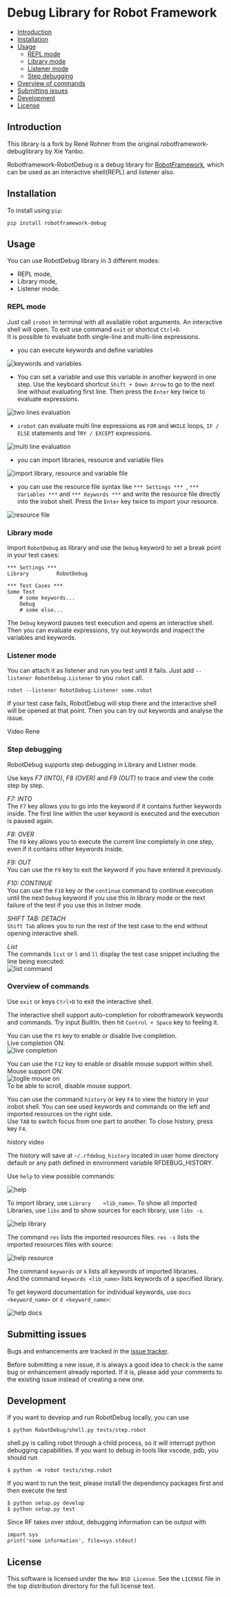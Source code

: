 # Debug Library for Robot Framework

- [Introduction](#introduction)
- [Installation](#installation)
- [Usage](#usage)
    - [REPL mode](#repl-mode)
    - [Library mode](#library-mode)
    - [Listener mode](#listener-mode)
    - [Step debugging](#step-debugging)
- [Overview of commands](#overview-of-commands)
- [Submitting issues](#submitting-issues)
- [Development](#development)
- [License](#license)

## Introduction

This library is a fork by René Rohner from the original robotframework-debuglibrary by Xie Yanbo.

Robotframework-RobotDebug is a debug library for [RobotFramework](https://robotframework.org),
which can be used as an interactive shell(REPL) and listener also.

## Installation

To install using `pip`:

    pip install robotframework-debug

## Usage

You can use RobotDebug library in 3 different modes:  
- REPL mode,  
- Library mode,  
- Listener mode.  

### REPL mode

Just call `irobot` in terminal with all available robot arguments. An interactive shell will open. To exit use command `exit` or shortcut `Ctrl+D`.    
It is possible to evaluate both single-line and multi-line expressions. 

- you can execute keywords and define variables

![keywords and variables](res/keywords_and_variables_irobot.png)

- You can set a variable and use this variable in another keyword in one step. Use the keyboard shortcut `Shift + Down Arrow` to go to the next line without evaluating first line. Then press the `Enter` key twice to evaluate expressions.

![two lines evaluation](res/Shift_down.gif)

- `irobot` can evaluate multi line expressions as `FOR` and `WHILE` loops, `IF / ELSE` statements and `TRY / EXCEPT` expressions.

![multi line evaluation](res/multiline_example.png)

- you can import libraries, resource and variable files

![import library, resource and variable file](res/import.png) 

- you can use the resource file syntax like `*** Settings *** `, `*** Variables ***` and `*** Keywords ***` and write the resource file directly into the irobot shell. Press the `Enter` key twice to import your resource.

![resource file](res/resource.png)

### Library mode

Import `RobotDebug` as library and use the `Debug` keyword to set a break point in your test cases:


    *** Settings ***
    Library         RobotDebug

    *** Test Cases ***
    Some Test
        # some keywords...
        Debug
        # some else...

The `Debug` keyword pauses test execution and opens an interactive shell. Then you can evaluate expressions, try out keywords and inspect the variables and keywords. 

### Listener mode

You can attach it as listener and run you test until it fails. Just add `--listener RobotDebug.Listener` to you `robot` call.

    robot --listener RobotDebug.Listener some.robot

If your test case fails, RobotDebug will stop there and the interactive shell will be opened at that point. Then you can try out keywords and analyse the issue.

Video Rene

### Step debugging

RobotDebug supports step debugging in Library and Listner mode.  

Use keys *F7 (INTO)*, *F8 (OVER)* and *F9 (OUT)* to trace and view the code step by step.

*F7: INTO*  
The `F7` key allows you to go into the keyword if it contains further keywords inside. The first line within the user keyword is executed and the execution is paused again.

*F8: OVER*  
The `F8` key allows you to execute the current line completely in one step, even if it contains other keywords inside.

*F9: OUT*  
You can use the `F9` key to exit the keyword if you have entered it previously.

*F10: CONTINUE*  
You can use the `F10` key or the `continue` command to continue execution until the next `Debug` keyword if you use this in library mode or the next failure of the test if you use this in listner mode.

*SHIFT TAB: DETACH*  
`Shift Tab` allows you to run the rest of the test case to the end without opening interactive shell.

*List*  
The commands `list` or `l` and `ll` display the test case snippet including the line being executed:  
![list command](res/list_command.png)
 
### Overview of commands

Use `exit` or keys `Ctrl+D` to exit the interactive shell.

The interactive shell support auto-completion for robotframework keywords and commands. Try input BuiltIn. then hit `Control + Space` key to feeling it.   

You can use the `F5` key to enable or disable live completion.  
Live completion ON:  
![live completion](res/live_completion.gif)

You can use the `F12` key to enable or disable mouse support within shell.  
Mouse support ON:  
![toglle mouse on](res/toggle_mouse_on.gif)  
To be able to scroll, disable mouse support.

You can use the command `history` or key `F4` to view the history in your irobot shell. You can see used keywords and commands on the left and imported resources on the right side.  
Use `TAB` to switch focus from one part to another. To close history, press key `F4`.

history video 

The history will save at `~/.rfdebug_history` located in user home directory default or any path defined in environment variable RFDEBUG_HISTORY.

Use `help` to view possible commands:  

![help](res/help_image.png)



To import library, use  `Library    <lib_name>`. 
To show all imported Libraries, use `libs` and to show sources for each library, use `libs -s`.
 
![help library](res/libs_image.png)

The command `res` lists the imported resources files.
`res -s` lists the imported resources files with source: 

![help resource](res/help_res.png)

The command `keywords` or `k` lists all keywords of imported libraries.  
And the command `keywords <lib_name>` lists keywords of a specified library.

To get keyword documentation for individual keywords, use `docs <keyword_name>` or `d <keyword_name>`: 

![help docs](res/docs.png)


## Submitting issues

Bugs and enhancements are tracked in the [issue tracker](https://github.com/imbus/robotframework-debug/issues).

Before submitting a new issue, it is always a good idea to check is the same bug or enhancement already reported. If it is, please add your comments to the existing issue instead of creating a new one.

## Development

If you want to develop and run RobotDebug locally, you can use

    $ python RobotDebug/shell.py tests/step.robot

shell.py is calling robot through a child process, so it will interrupt python debugging capabilities. If you want to debug in tools like vscode, pdb, you should run

    $ python -m robot tests/step.robot

If you want to run the test, please install the dependency packages first and then execute the test

    $ python setup.py develop
    $ python setup.py test

Since RF takes over stdout, debugging information can be output with

    import sys
    print('some information', file=sys.stdout)

## License

This software is licensed under the `New BSD License`. See the `LICENSE` file in the top distribution directory for the full license text.